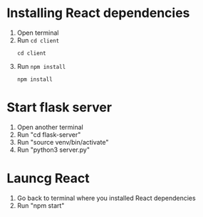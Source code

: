 # Installing React dependencies
  1. Open terminal
  2. Run `cd client`
      ```
      cd client
      ```
  3. Run `npm install`
     ```
     npm install
     ```  
# Start flask server
  1. Open another terminal
  2. Run "cd flask-server"
  3. Run "source venv/bin/activate"
  4. Run "python3 server.py"
# Launcg React
  1. Go back to terminal where you installed React dependencies
  2. Run "npm start"
